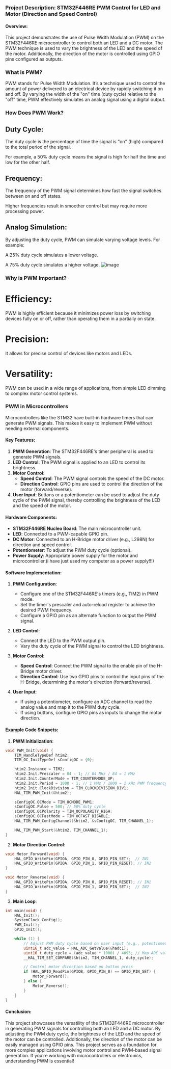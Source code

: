### Project Description: STM32F446RE PWM Control for LED and Motor (Direction and Speed Control)

#### Overview:
This project demonstrates the use of Pulse Width Modulation (PWM) on the STM32F446RE microcontroller to control both an LED and a DC motor. The PWM technique is used to vary the brightness of the LED and the speed of the motor. Additionally, the direction of the motor is controlled using GPIO pins configured as outputs.
### What is PWM?
PWM stands for Pulse Width Modulation. It’s a technique used to control the amount of power delivered to an electrical device by rapidly switching it on and off. By varying the width of the "on" time (duty cycle) relative to the "off" time, PWM effectively simulates an analog signal using a digital output.
### How Does PWM Work?
## Duty Cycle:

The duty cycle is the percentage of time the signal is "on" (high) compared to the total period of the signal.

For example, a 50% duty cycle means the signal is high for half the time and low for the other half.

## Frequency:

The frequency of the PWM signal determines how fast the signal switches between on and off states.

Higher frequencies result in smoother control but may require more processing power.

## Analog Simulation:

By adjusting the duty cycle, PWM can simulate varying voltage levels. For example:

A 25% duty cycle simulates a lower voltage.

A 75% duty cycle simulates a higher voltage.
![image](https://github.com/user-attachments/assets/606b649f-2a59-40e3-94e8-de2814b02aad)


### Why is PWM Important?
# Efficiency: 
PWM is highly efficient because it minimizes power loss by switching devices fully on or off, rather than operating them in a partially on state.

# Precision: 
It allows for precise control of devices like motors and LEDs.

# Versatility: 
PWM can be used in a wide range of applications, from simple LED dimming to complex motor control systems.

### PWM in Microcontrollers
Microcontrollers like the STM32 have built-in hardware timers that can generate PWM signals. This makes it easy to implement PWM without needing external components. 
#### Key Features:
1. **PWM Generation**: The STM32F446RE's timer peripheral is used to generate PWM signals.
2. **LED Control**: The PWM signal is applied to an LED to control its brightness.
3. **Motor Control**:
   - **Speed Control**: The PWM signal controls the speed of the DC motor.
   - **Direction Control**: GPIO pins are used to control the direction of the motor (forward/reverse).
4. **User Input**: Buttons or a potentiometer can be used to adjust the duty cycle of the PWM signal, thereby controlling the brightness of the LED and the speed of the motor.

#### Hardware Components:
- **STM32F446RE Nucleo Board**: The main microcontroller unit.
- **LED**: Connected to a PWM-capable GPIO pin.
- **DC Motor**: Connected to an H-Bridge motor driver (e.g., L298N) for direction and speed control.
- **Potentiometer**: To adjust the PWM duty cycle (optional).
- **Power Supply**: Appropriate power supply for the motor and microcontroller.(i have just used my computer as a power supply!!!)

#### Software Implementation:
1. **PWM Configuration**:
   - Configure one of the STM32F446RE's timers (e.g., TIM2) in PWM mode.
   - Set the timer's prescaler and auto-reload register to achieve the desired PWM frequency.
   - Configure a GPIO pin as an alternate function to output the PWM signal.

2. **LED Control**:
   - Connect the LED to the PWM output pin.
   - Vary the duty cycle of the PWM signal to control the LED brightness.

3. **Motor Control**:
   - **Speed Control**: Connect the PWM signal to the enable pin of the H-Bridge motor driver.
   - **Direction Control**: Use two GPIO pins to control the input pins of the H-Bridge, determining the motor's direction (forward/reverse).

4. **User Input**:
   - If using a potentiometer, configure an ADC channel to read the analog value and map it to the PWM duty cycle.
   - If using buttons, configure GPIO pins as inputs to change the motor direction.

#### Example Code Snippets:

1. **PWM Initialization**:
```c
void PWM_Init(void) {
    TIM_HandleTypeDef htim2;
    TIM_OC_InitTypeDef sConfigOC = {0};

    htim2.Instance = TIM2;
    htim2.Init.Prescaler = 84 - 1; // 84 MHz / 84 = 1 MHz
    htim2.Init.CounterMode = TIM_COUNTERMODE_UP;
    htim2.Init.Period = 1000 - 1; // 1 MHz / 1000 = 1 kHz PWM frequency
    htim2.Init.ClockDivision = TIM_CLOCKDIVISION_DIV1;
    HAL_TIM_PWM_Init(&htim2);

    sConfigOC.OCMode = TIM_OCMODE_PWM1;
    sConfigOC.Pulse = 500; // 50% duty cycle
    sConfigOC.OCPolarity = TIM_OCPOLARITY_HIGH;
    sConfigOC.OCFastMode = TIM_OCFAST_DISABLE;
    HAL_TIM_PWM_ConfigChannel(&htim2, &sConfigOC, TIM_CHANNEL_1);

    HAL_TIM_PWM_Start(&htim2, TIM_CHANNEL_1);
}
```

2. **Motor Direction Control**:
```c
void Motor_Forward(void) {
    HAL_GPIO_WritePin(GPIOA, GPIO_PIN_0, GPIO_PIN_SET);  // IN1
    HAL_GPIO_WritePin(GPIOA, GPIO_PIN_1, GPIO_PIN_RESET); // IN2
}

void Motor_Reverse(void) {
    HAL_GPIO_WritePin(GPIOA, GPIO_PIN_0, GPIO_PIN_RESET); // IN1
    HAL_GPIO_WritePin(GPIOA, GPIO_PIN_1, GPIO_PIN_SET);  // IN2
}
```

3. **Main Loop**:
```c
int main(void) {
    HAL_Init();
    SystemClock_Config();
    PWM_Init();
    GPIO_Init();

    while (1) {
        // Adjust PWM duty cycle based on user input (e.g., potentiometer)
        uint16_t adc_value = HAL_ADC_GetValue(&hadc1);
        uint16_t duty_cycle = (adc_value * 1000) / 4095; // Map ADC value to 0-1000
        __HAL_TIM_SET_COMPARE(&htim2, TIM_CHANNEL_1, duty_cycle);

        // Control motor direction based on button press
        if (HAL_GPIO_ReadPin(GPIOB, GPIO_PIN_0) == GPIO_PIN_SET) {
            Motor_Forward();
        } else {
            Motor_Reverse();
        }
    }
}
```

#### Conclusion:
This project showcases the versatility of the STM32F446RE microcontroller in generating PWM signals for controlling both an LED and a DC motor.
By adjusting the PWM duty cycle, the brightness of the LED and the speed of the motor can be controlled. Additionally, the direction of the motor can be easily managed using GPIO pins.
This project serves as a foundation for more complex applications involving motor control and PWM-based signal generation.
If you’re working with microcontrollers or electronics, understanding PWM is essential!
